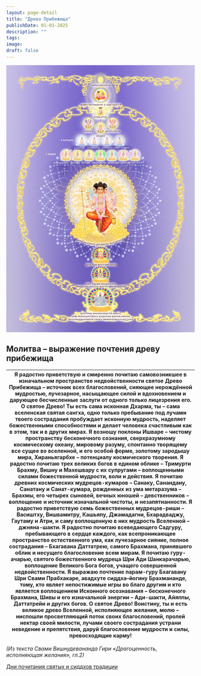 ```yaml
---
layout: page-detail
title: "Древо Прибежища"
publishDate: 01-01-2025
description: ""
tags:
image:
draft: false
---
```


![Древо Прибежища](/upload/iblock/cac/cace06499fd980ca4d307ff818bcad81.jpg "Древо Прибежища") 

  
## Молитва – выражение почтения древу прибежища

| Я радостно приветствую и смиренно почитаю  самовозникшее в изначальном пространстве недвойственности  святое Древо Прибежища – источник всех благословений,  сияющее нерождённой мудростью,  лучезарное, насыщающее силой и вдохновением  и дарующее бесчисленные заслуги  от одного только лицезрения его.  О святое Древо!  Ты есть сама исконная Дхарма,  ты – сама вселенская святая сангха,  одно только пребывание под лучами твоего сострадания  пробуждает исконную мудрость,  наделяет божественными способностями  и делает человека счастливым как в этом, так и в других мирах.  Я возношу поклоны Ишваре –  чистому пространству бесконечного сознания,  сверхразумному космическому океану, мировому разуму,  спонтанно творящему все сущее во вселенной,  и его особой форме, золотому зародышу мира, Хираньягарбхе –  потенциалу космического творения.  Я радостно почитаю трех великих богов в едином облике –  Тримурти Брахму, Вишну и Махешвару с их супругами –  воплощенными силами божественной мудрости,  воли и действия.  Я почитаю древних космических мудрецов-кумаров –  Санаку, Санандану, Санатану и Санат-кумара,  рожденных из ума метаразума – Брахмы,  его четырех сыновей, вечных юношей – девственников –  воплощение и источник изначальной чистоты,  и незапятнанности.  Я радостно приветствую семь божественных мудрецов-риши –  Васиштху, Вишвамитру, Кашьяпу, Джамадагни,  Бхарадваджу, Гаутаму и Атри,  и саму воплощенную в них мудрость Вселенной –  джняна-шакти.  Я радостно почитаю всеведающего Садгуру,  пребывающего в сердце каждого,  как всепроникающее пространство естественного ума,  как лучезарное сияние, полное сострадания –  Бхагавана Даттатрею, самого Брахмана,  принявшего облик и несущего благословение всем мирам.  Я почитаю гуру-ачарью, святого божественного мудреца  Шри Ади Шанкарачарью, воплощение Великого Бога богов,  учащего совершенной недвойственности.  Я выражаю почтение парам-гуру Бхагавану Шри Свами Прабхакаре,  авадхуте сиддха–йогину Брахмананде,  тому, кто являет непостижимые игры во благо другим  и кто является воплощением Исконного осознавания –  бесконечного Брахмана, Шивы и его изначальной энергии –  Ади-шакти, Айяппы, Даттатрейи и других богов.  О святое Древо! Воистину, ты и есть великое древо Вселенной,  исполняющее желания,  молю – ниспошли просветляющий поток своих благословений,  пролей нектар своей милости,  лучами своего сострадания устрани неведение и препятствия,  даруй благословение мудрости и силы, превосходящие карму! |
| --------------------------------------------------------------------------------------------------------------------------------------------------------------------------------------------------------------------------------------------------------------------------------------------------------------------------------------------------------------------------------------------------------------------------------------------------------------------------------------------------------------------------------------------------------------------------------------------------------------------------------------------------------------------------------------------------------------------------------------------------------------------------------------------------------------------------------------------------------------------------------------------------------------------------------------------------------------------------------------------------------------------------------------------------------------------------------------------------------------------------------------------------------------------------------------------------------------------------------------------------------------------------------------------------------------------------------------------------------------------------------------------------------------------------------------------------------------------------------------------------------------------------------------------------------------------------------------------------------------------------------------------------------------------------------------------------------------------------------------------------------------------------------------------------------------------------------------------------------------------------------------------------------------------------------------------------------------------------------------------------------------------------------------------------------------------------------------------------------------------------------------------------------------------------------------------------------------------------------------------------------------------------------------------------------------------------------------------------------------------------------------------------------------------------------------------------------------------------------------------------------------------------------------------------------------------- |

_(Из текста Свами Вишнудевананда Гири «Драгоценность, исполняющая желания», гл.2)_ 

  
[Дни почитания святых и сиддхов традиции](/nasha-traditsiya/drevo-pribezhishcha/days-honor/) 
  
  

